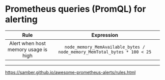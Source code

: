 # Prometheus queries (PromQL) for alerting

|Rule|Expression|
|:-:|:-:|
|Alert when host memory usage is high|`node_memory_MemAvailable_bytes / node_memory_MemTotal_bytes * 100 < 25`|


---
https://samber.github.io/awesome-prometheus-alerts/rules.html
